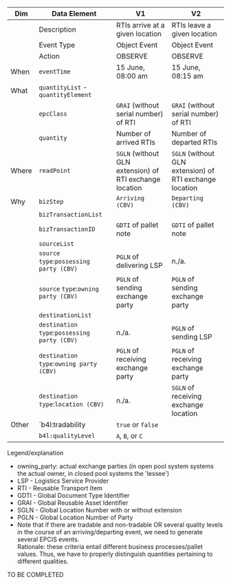 | Dim | Data Element | V1 | V2 |
| --- | ------------ | -- | -- | 
|  | Description | RTIs arrive at a given location | RTIs leave a given location |
|  | Event Type | Object Event | Object Event | 
|  | Action | OBSERVE | OBSERVE | 
| When | `eventTime` | 15 June, 08:00 am | 15 June, 08:15 am | 
| What | `quantityList` - `quantityElement` |
|  |  `epcClass` | `GRAI` (without serial number) of RTI | `GRAI` (without serial number) of RTI |
|  |  `quantity` | Number of arrived RTIs | Number of departed RTIs |
| Where | `readPoint` | `SGLN` (without GLN extension) of RTI exchange location | `SGLN` (without GLN extension) of RTI exchange location |
| Why | `bizStep` | `Arriving (CBV)` | `Departing (CBV)` | 
|  | `bizTransactionList` | 
|  | `bizTransactionID` | `GDTI` of pallet note | `GDTI` of pallet note | 
|  | `sourceList` |
|  | `source` `type`:`possessing party (CBV)` | `PGLN` of delivering LSP | n./a. |
|  | `source` `type`:`owning party (CBV)` | `PGLN` of sending exchange party | `PGLN` of sending exchange party |
|  | `destinationList` |
|  | `destination` `type`:`possessing party (CBV)` | n./a. | `PGLN` of sending LSP |
|  | `destination` `type`:`owning party (CBV)` | `PGLN` of receiving exchange party | `PGLN` of receiving exchange party |
|  | `destination` `type`:`location (CBV)` | n./a. | `SGLN` of receiving exchange location |
| Other | `b4l:tradability | `true` or `false` |
|  | `b4l:qualityLevel` | `A`, `B`, or `C` | 
 
Legend/explanation 
* owning_party: actual exchange parties (in open pool system systems the actual owner, in closed pool systems the 'lessee')  
* LSP - Logistics Service Provider 
* RTI - Reusable Transport Item
* GDTI - Global Document Type Identifier 
* GRAI - Global Reusable Asset Identifier 
* SGLN - Global Location Number with or without extension 
* PGLN - Global Location Number of Party   
* Note that if there are tradable and non-tradable OR several quality levels in the course of an arriving/departing event, we need to generate several EPCIS events.  
Rationale: these criteria entail different business processes/pallet values. Thus, we have to properly distinguish quantities pertaining to different qualities.

TO BE COMPLETED